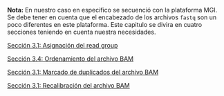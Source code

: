 **Nota:** En nuestro caso en especifico se secuenció con la plataforma MGI. Se debe tener en cuenta que el encabezado de los archivos `fastq` son un poco diferentes en este plataforma. 
Este capitulo se divira en cuatro secciones teniendo en cuenta nuestra necesidades.

[Sección 3.1: Asignación del read group](/1_preparativos_iniciales/descargas.md)

[Sección 3.4: Ordenamiento del archivo BAM](/1_preparativos_iniciales/descargas.md)

[Sección 3.1: Marcado de duplicados del archivo BAM](/1_preparativos_iniciales/descargas.md)

[Sección 3.1: Recalibración del archivo BAM](/1_preparativos_iniciales/descargas.md)

